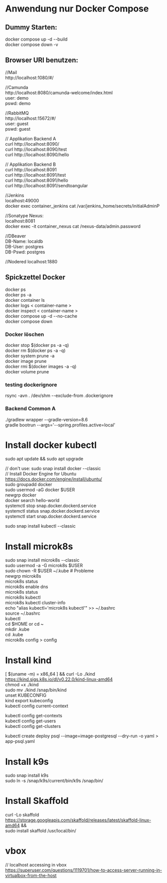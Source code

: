 # Anwendung nur Docker Compose


## Dummy Starten:
docker compose up -d --build <br>
docker compose down -v <br>

## Browser URI benutzen:

//Mail <br>
http://localhost:1080/#/ <br>

//Camunda <br>
http://localhost:8080/camunda-welcome/index.html <br>
user: demo <br>
pswd: demo <br>

//RabbitMQ <br>
http://localhost:15672/#/ <br>
user: guest <br>
pswd: guest <br>

// Applikation Backend A <br>
curl http://localhost:8090/ <br>
curl http://localhost:8090/test <br>
curl http://localhost:8090/hello <br>

// Applikation Backend B <br>
curl http://localhost:8091 <br>
curl http://localhost:8091/test <br>
curl http://localhost:8091/hello <br>
curl http://localhost:8091/sendtoangular <br>

//Jenkins <br> 
localhost:49000 <br>
docker exec container_jenkins  cat  /var/jenkins_home/secrets/initialAdminP <br>

//Sonatype Nexus: <br>
localhost:8081 <br>
docker exec -it container_nexus cat /nexus-data/admin.password <br>

//DBeaver <br>
DB-Name: localdb <br>
DB-User: postgres <br>
DB-Pswd: postgres <br>

//Nodered
localhost:1880

## Spickzettel Docker  <br>
docker ps <br>
docker ps -a <br>
docker container ls <br>
docker logs < container-name > <br>
docker inspect < container-name >  <br>
docker compose up -d --no-cache <br>
docker compose down <br>

### Docker löschen <br>
docker stop $(docker ps -a -q) <br>
docker rm $(docker ps -a -q) <br>
docker system prune -a <br>
docker image prune <br>
docker rmi $(docker images -a -q) <br>
docker volume prune <br>

### testing dockerignore <br>
rsync -avn . /dev/shm --exclude-from .dockerignore <br>


### Backend Common A
./gradlew wrapper --gradle-version=8.6 <br>
gradle bootrun --args='--spring.profiles.active=local' <br>


# Install docker kubectl
sudo apt update && sudo apt upgrade <br>

// don't use: sudo snap install docker --classic <br>
// Install Docker Engine for Ubuntu
https://docs.docker.com/engine/install/ubuntu/ <br>
sudo groupadd docker <br>
sudo usermod -aG docker $USER <br>
newgrp docker <br>
docker search hello-world<br>
systemctl stop snap.docker.dockerd.service <br>
systemctl status snap.docker.dockerd.service <br>
systemctl start snap.docker.dockerd.service <br>

sudo snap install kubectl --classic <br>

# Install microk8s
sudo snap install microk8s --classic <br>
sudo usermod -a -G microk8s $USER <br>
sudo chown -R $USER ~/.kube # Probleme <br>
newgrp microk8s <br>
microk8s status <br>
microk8s enable dns <br>
microk8s status <br>
microk8s kubectl <br>
microk8s kubectl cluster-info <br>
echo "alias kubectl='microk8s kubectl'" >> ~/.bashrc <br>
source ~/.bashrc <br>
kubectl <br>
cd $HOME or cd ~ <br>
mkdir .kube <br>
cd .kube <br>
microk8s config > config <br>


# Install kind
[ $(uname -m) = x86_64 ] && curl -Lo ./kind https://kind.sigs.k8s.io/dl/v0.22.0/kind-linux-amd64 <br>
chmod +x ./kind <br>
sudo mv ./kind /snap/bin/kind <br>
unset KUBECONFIG <br>
kind export kubeconfig <br>
kubectl config current-context <br> 

kubectl config get-contexts <br>
kubectl config get-users <br>
kubectl config get-clusters <br>



kubectl create deploy psql --image=image-postgresql --dry-run -o yaml > app-psql.yaml <br>

# Install k9s
sudo snap install k9s <br>
sudo ln -s /snap/k9s/current/bin/k9s /snap/bin/ <br>

# Install Skaffold
curl -Lo skaffold https://storage.googleapis.com/skaffold/releases/latest/skaffold-linux-amd64 && \
sudo install skaffold /usr/local/bin/ <br>

# vbox
// localhost accessing in vbox
https://superuser.com/questions/1119701/how-to-access-server-running-in-virtualbox-from-the-host <br>